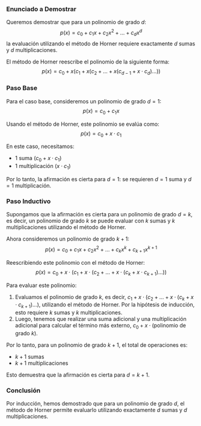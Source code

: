 
### Enunciado a Demostrar

Queremos demostrar que para un polinomio de grado $d$:
$$
p(x) = c_0 + c_1 x + c_2 x^2 + \dots + c_d x^d
$$
la evaluación utilizando el método de Horner requiere exactamente $d$ sumas y $d$ multiplicaciones.

El método de Horner reescribe el polinomio de la siguiente forma:
$$
p(x) = c_0 + x (c_1 + x (c_2 + \dots + x (c_{d-1} + x \cdot c_d) \dots ))
$$

### Paso Base

Para el caso base, consideremos un polinomio de grado $d = 1$:
$$
p(x) = c_0 + c_1 x
$$

Usando el método de Horner, este polinomio se evalúa como:
$$
p(x) = c_0 + x \cdot c_1
$$

En este caso, necesitamos:
- 1 suma ($c_0 + x \cdot c_1$)
- 1 multiplicación ($x \cdot c_1$)

Por lo tanto, la afirmación es cierta para $d = 1$: se requieren $d = 1$ suma y $d = 1$ multiplicación.

### Paso Inductivo

Supongamos que la afirmación es cierta para un polinomio de grado $d = k$, es decir, un polinomio de grado $k$ se puede evaluar con $k$ sumas y $k$ multiplicaciones utilizando el método de Horner.

Ahora consideremos un polinomio de grado $k + 1$:
$$
p(x) = c_0 + c_1 x + c_2 x^2 + \dots + c_k x^k + c_{k+1} x^{k+1}
$$

Reescribiendo este polinomio con el método de Horner:
$$
p(x) = c_0 + x \cdot (c_1 + x \cdot (c_2 + \dots + x \cdot (c_k + x \cdot c_{k+1}) \dots ))
$$

Para evaluar este polinomio:
1. Evaluamos el polinomio de grado $k$, es decir, $c_1 + x \cdot (c_2 + \dots + x \cdot (c_k + x \cdot c_{k+1}) \dots )$, utilizando el método de Horner. Por la hipótesis de inducción, esto requiere $k$ sumas y $k$ multiplicaciones.
2. Luego, tenemos que realizar una suma adicional y una multiplicación adicional para calcular el término más externo, $c_0 + x \cdot (\text{polinomio de grado } k)$.

Por lo tanto, para un polinomio de grado $k + 1$, el total de operaciones es:
- $k + 1$ sumas
- $k + 1$ multiplicaciones

Esto demuestra que la afirmación es cierta para $d = k + 1$.

### Conclusión

Por inducción, hemos demostrado que para un polinomio de grado $d$, el método de Horner permite evaluarlo utilizando exactamente $d$ sumas y $d$ multiplicaciones.
